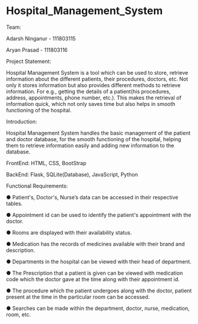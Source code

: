 # Hospital_Management_System

Team:

Adarsh Ninganur - 111803115

Aryan Prasad - 111803116

Project Statement:

Hospital Management System is a tool which can be used to store, retrieve information about the different patients, their procedures, doctors, etc. Not only it stores information but also provides different methods to retrieve information. For e.g., getting the details of a patient(his procedures, address, appointments, phone number, etc.). This makes the retrieval of information quick, which not only saves time but also helps in smooth functioning of the hospital.

Introduction:

Hospital Management System handles the basic management of the patient and doctor database, for the smooth functioning of the hospital, helping them to retrieve information easily and adding new information to the database.

FrontEnd: HTML, CSS, BootStrap

BackEnd: Flask, SQLite(Database), JavaScript, Python

Functional Requirements:

● Patient's, Doctor's, Nurse’s data can be accessed in their respective tables.

● Appointment id can be used to identify the patient's appointment with the doctor.

● Rooms are displayed with their availability status.

● Medication has the records of medicines available with their brand and description.

● Departments in the hospital can be viewed with their head of department.

● The Prescription that a patient is given can be viewed with medication code which the doctor gave at the time along with their appointment id.

● The procedure which the patient undergoes along with the doctor, patient present at the time in the particular room can be accessed.

● Searches can be made within the department, doctor, nurse, medication, room, etc.
